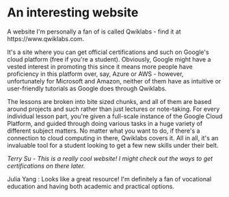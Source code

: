 # An interesting website

<p>A website I'm personally a fan of is called Qwiklabs - find it at https://www.qwiklabs.com.</p>
<p>It's a site where you can get official certifications and such on Google's cloud platform (free if you're a student). Obviously, Google might have a vested interest in promoting this since it means more people have proficiency in this platform over, say, Azure or AWS - however, unfortunately for Microsoft and Amazon, neither of them have as intuitive or user-friendly tutorials as Google does through Qwiklabs.</p>
<p>The lessons are broken into bite sized chunks, and all of them are based around projects and such rather than just lectures or note-taking. For every individual lesson part, you're given a full-scale instance of the Google Cloud Platform, and guided through doing various tasks in a huge variety of different subject matters. No matter what you want to do, if there's a connection to cloud computing in there, Qwiklabs covers it. All in all, it's an invaluable tool for a student looking to get a few new skills under their belt.</p>


<p><i>Terry Su - This is a really cool website! I might check out the ways to get certifications on there later.</i></p>

Julia Yang : Looks like a great resource! I'm definitely a fan of vocational education and having both academic and practical options.

